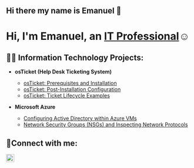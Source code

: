 ## Hi there my name is Emanuel 👋

<h1>Hi, I'm Emanuel, an <a href="https://www.linkedin.com/in/ekesto1">IT Professional</a>☺</h1>

<h2>👨‍💻 Information Technology Projects:</h2>

- <b>osTicket (Help Desk Ticketing System)</b>
   
  - [osTicket: Prerequisites and Installation](https://github.com/Emanuel-Kesto/osticket-prereqs)
  - [osTicket: Post-Installation Configuration](https://github.com/Emanuel-Kesto/post-install-config)
  - [osTicket: Ticket Lifecycle Examples](https://github.com/Emanuel-Kesto/ticket-lifecycle)
- <b>Microsoft Azure</b>
  - [Configuring Active Directory within Azure VMs](https://github.com/Emanuel-Kesto/configure-ad)
  - [Network Security Groups (NSGs) and Inspecting Network Protocols](https://github.com/Emanuel-Kesto/azure-network-protocols)

<h2>🤳Connect with me:</h2>


[<img align="left" alt="Josh | LinkedIn" width="22px" src="https://cdn.jsdelivr.net/npm/simple-icons@v3/icons/linkedin.svg" />][linkedin]



[linkedin]: https://linkedin.com/in/ekesto1
